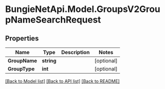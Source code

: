 # BungieNetApi.Model.GroupsV2GroupNameSearchRequest
## Properties

Name | Type | Description | Notes
------------ | ------------- | ------------- | -------------
**GroupName** | **string** |  | [optional] 
**GroupType** | **int** |  | [optional] 

[[Back to Model list]](../README.md#documentation-for-models) [[Back to API list]](../README.md#documentation-for-api-endpoints) [[Back to README]](../README.md)


